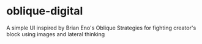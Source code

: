 oblique-digital
===============

A simple UI inspired by Brian Eno's Oblique Strategies for fighting creator's block using images and lateral thinking
